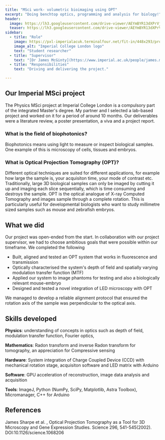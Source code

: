 ```yaml
---
title: "MSci work- volumetric bioimaging using OPT"
excerpt: "Doing benchtop optics, programming and analysis for biology!"
header:
  image: https://lh3.googleusercontent.com/drive-viewer/AEYmBYR13dXPrVjh9gyWQevxEAJS0YHXNDnFsCrFwqNHZKhKAtD3VzhLcsDHiHdCKtIPpFC7rcKYWSS67kr25uaE-HPik-S5Zw=s1600
  teaser: https://lh3.googleusercontent.com/drive-viewer/AEYmBYR13dXPrVjh9gyWQevxEAJS0YHXNDnFsCrFwqNHZKhKAtD3VzhLcsDHiHdCKtIPpFC7rcKYWSS67kr25uaE-HPik-S5Zw=s1600
sidebar:
  - title: "Role"
    image: https://pxl-imperialacuk.terminalfour.net/fit-in/448x293/prod01/channel_2/media/migration/staff/Blue-on-white--tojpeg_1495792235526_x4.jpg
    image_alt: "Imperial College London logo"
    text: "Student researcher"
  - title: "Supervisor"
    text: "[Dr James McGinty](https://www.imperial.ac.uk/people/james.mcginty) at Imperial College London"
  - title: "Responsibilities"
    text: "Driving and delivering the project."

---
```


## Our Imperial MSci project
The Physics MSci project at Imperial College London is a compulsory part of the integrated Master's degree. My partner and I selected a lab-based project and worked on it for a period of around 10 months. Our deliverables were a literature review, a poster presentation, a viva and a project report.

### What is the field of biophotonics?
Biophotonics means using light to measure or inspect biological samples. One example of this is microscopy of cells, tissues and embryos.

### What is Optical Projection Tomography (OPT)?
Different optical techniques are suited for different applications, for example how large the sample is, your acquisiton time, your mode of contrast etc. Traditionally, large 3D biological samples can only be imaged by cutting it up and imaging each slice sequentially, which is time consuming and destroys the sample. OPT is the optical analogue of X-ray Computed Tomography and images sample through a complete rotation. This is particularly useful for developmental biologists who want to study millimetre sized samples such as mouse and zebrafish embryos.

## What we did
Our project was open-ended from the start. In collaboration with our project supervisor, we had to choose ambitious goals that were possible within our timeframe. We completed the following
* Built, aligned and tested an OPT system that works in fluorescence and transmission
* Optically characterised the system's depth of field and spatially varying modulation transfer function (MTF)
* Applied our system to image phantoms for testing and also a biologically relevant mouse-embryo
* Designed and tested a novel integration of LED microscopy with OPT

We managed to develop a reliable alignment protocol that ensured the rotation axis of the sample was perpendicular to the optical axis. 


## Skills developed 
**Physics**: understanding of concepts in optics such as depth of field, modulation transfer function, Fourier optics, 

**Mathematics**: Radon transform and inverse Radon transform for tomography, an appreciation for Compressive sensing

**Hardware**: System integration of Charge Coupled Device (CCD) with mechanical rotation stage, acquisiton software and LED matrix with Arduino

**Software**: GPU acceleration of reconstruction, image data analysis and acquisition

**Tools**: ImageJ, Python (NumPy, SciPy, Matplotlib, Astra Toolbox), Micromanager, C++ for Arduino

## References
James Sharpe et al. , Optical Projection Tomography as a Tool for 3D Microscopy and Gene Expression Studies. Science 296, 541-545(2002). DOI:10.1126/science.1068206